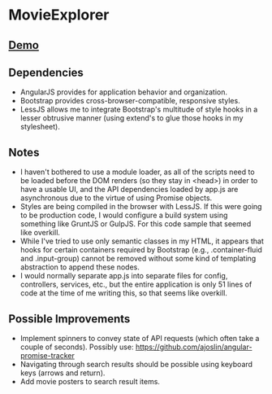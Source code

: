 # MovieExplorer

## [Demo](http://movie-explorer.stage.davidrivers.name/)

## Dependencies

* AngularJS provides for application behavior and organization.
* Bootstrap provides cross-browser-compatible, responsive styles.
* LessJS allows me to integrate Bootstrap's multitude of style hooks in a lesser obtrusive manner (using extend's to glue those hooks in my stylesheet).

## Notes

* I haven't bothered to use a module loader, as all of the scripts need to be loaded before the DOM renders (so they stay in &lt;head&gt;) in order to have a usable UI, and the API dependencies loaded by app.js are asynchronous due to the virtue of using Promise objects.
* Styles are being compiled in the browser with LessJS. If this were going to be production code, I would configure a build system using something like GruntJS or GulpJS. For this code sample that seemed like overkill.
* While I've tried to use only semantic classes in my HTML, it appears that hooks for certain containers required by Bootstrap (e.g., .container-fluid and .input-group) cannot be removed without some kind of templating abstraction to append these nodes.
* I would normally separate app.js into separate files for config, controllers, services, etc., but the entire application is only 51 lines of code at the time of me writing this, so that seems like overkill.

## Possible Improvements

* Implement spinners to convey state of API requests (which often take a couple of seconds). Possibly use: https://github.com/ajoslin/angular-promise-tracker
* Navigating through search results should be possible using keyboard keys (arrows and return).
* Add movie posters to search result items.

